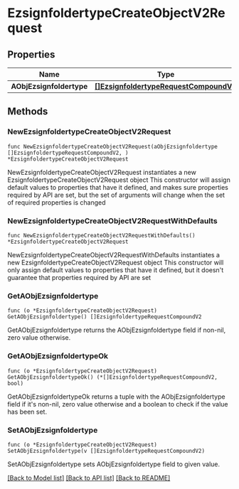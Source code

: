# EzsignfoldertypeCreateObjectV2Request

## Properties

Name | Type | Description | Notes
------------ | ------------- | ------------- | -------------
**AObjEzsignfoldertype** | [**[]EzsignfoldertypeRequestCompoundV2**](EzsignfoldertypeRequestCompoundV2.md) |  | 

## Methods

### NewEzsignfoldertypeCreateObjectV2Request

`func NewEzsignfoldertypeCreateObjectV2Request(aObjEzsignfoldertype []EzsignfoldertypeRequestCompoundV2, ) *EzsignfoldertypeCreateObjectV2Request`

NewEzsignfoldertypeCreateObjectV2Request instantiates a new EzsignfoldertypeCreateObjectV2Request object
This constructor will assign default values to properties that have it defined,
and makes sure properties required by API are set, but the set of arguments
will change when the set of required properties is changed

### NewEzsignfoldertypeCreateObjectV2RequestWithDefaults

`func NewEzsignfoldertypeCreateObjectV2RequestWithDefaults() *EzsignfoldertypeCreateObjectV2Request`

NewEzsignfoldertypeCreateObjectV2RequestWithDefaults instantiates a new EzsignfoldertypeCreateObjectV2Request object
This constructor will only assign default values to properties that have it defined,
but it doesn't guarantee that properties required by API are set

### GetAObjEzsignfoldertype

`func (o *EzsignfoldertypeCreateObjectV2Request) GetAObjEzsignfoldertype() []EzsignfoldertypeRequestCompoundV2`

GetAObjEzsignfoldertype returns the AObjEzsignfoldertype field if non-nil, zero value otherwise.

### GetAObjEzsignfoldertypeOk

`func (o *EzsignfoldertypeCreateObjectV2Request) GetAObjEzsignfoldertypeOk() (*[]EzsignfoldertypeRequestCompoundV2, bool)`

GetAObjEzsignfoldertypeOk returns a tuple with the AObjEzsignfoldertype field if it's non-nil, zero value otherwise
and a boolean to check if the value has been set.

### SetAObjEzsignfoldertype

`func (o *EzsignfoldertypeCreateObjectV2Request) SetAObjEzsignfoldertype(v []EzsignfoldertypeRequestCompoundV2)`

SetAObjEzsignfoldertype sets AObjEzsignfoldertype field to given value.



[[Back to Model list]](../README.md#documentation-for-models) [[Back to API list]](../README.md#documentation-for-api-endpoints) [[Back to README]](../README.md)


